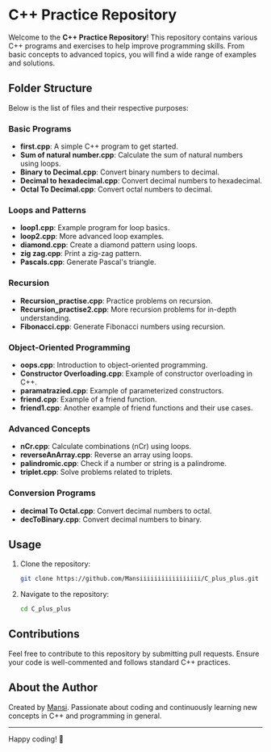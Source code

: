 # C++ Practice Repository

Welcome to the **C++ Practice Repository**! This repository contains various C++ programs and exercises to help improve programming skills. From basic concepts to advanced topics, you will find a wide range of examples and solutions.

## Folder Structure
Below is the list of files and their respective purposes:

### Basic Programs
- **first.cpp**: A simple C++ program to get started.
- **Sum of natural number.cpp**: Calculate the sum of natural numbers using loops.
- **Binary to Decimal.cpp**: Convert binary numbers to decimal.
- **Decimal to hexadecimal.cpp**: Convert decimal numbers to hexadecimal.
- **Octal To Decimal.cpp**: Convert octal numbers to decimal.

### Loops and Patterns
- **loop1.cpp**: Example program for loop basics.
- **loop2.cpp**: More advanced loop examples.
- **diamond.cpp**: Create a diamond pattern using loops.
- **zig zag.cpp**: Print a zig-zag pattern.
- **Pascals.cpp**: Generate Pascal's triangle.

### Recursion
- **Recursion_practise.cpp**: Practice problems on recursion.
- **Recursion_practise2.cpp**: More recursion problems for in-depth understanding.
- **Fibonacci.cpp**: Generate Fibonacci numbers using recursion.

### Object-Oriented Programming
- **oops.cpp**: Introduction to object-oriented programming.
- **Constructor Overloading.cpp**: Example of constructor overloading in C++.
- **paramatrazied.cpp**: Example of parameterized constructors.
- **friend.cpp**: Example of a friend function.
- **friend1.cpp**: Another example of friend functions and their use cases.

### Advanced Concepts
- **nCr.cpp**: Calculate combinations (nCr) using loops.
- **reverseAnArray.cpp**: Reverse an array using loops.
- **palindromic.cpp**: Check if a number or string is a palindrome.
- **triplet.cpp**: Solve problems related to triplets.

### Conversion Programs
- **decimal To Octal.cpp**: Convert decimal numbers to octal.
- **decToBinary.cpp**: Convert decimal numbers to binary.

## Usage
1. Clone the repository:
   ```bash
   git clone https://github.com/Mansiiiiiiiiiiiiiiiii/C_plus_plus.git
   ```
2. Navigate to the repository:
   ```bash
   cd C_plus_plus
   ```

## Contributions
Feel free to contribute to this repository by submitting pull requests. Ensure your code is well-commented and follows standard C++ practices.

## About the Author
Created by [Mansi](https://github.com/Mansiiiiiiiiiiiiiiiii). Passionate about coding and continuously learning new concepts in C++ and programming in general.

---
Happy coding! 🎉
